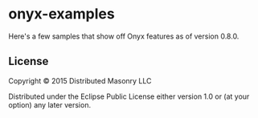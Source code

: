 # onyx-examples

Here's a few samples that show off Onyx features as of version 0.8.0.

## License

Copyright © 2015 Distributed Masonry LLC

Distributed under the Eclipse Public License either version 1.0 or (at
your option) any later version.
